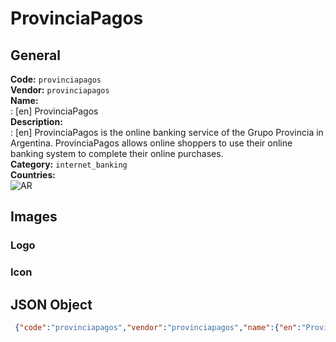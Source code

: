 # ProvinciaPagos 
## General 
**Code:** `provinciapagos`  
**Vendor:** `provinciapagos`  
**Name:**  
:	[en] ProvinciaPagos  
**Description:**  
: [en] ProvinciaPagos is the online banking service of the Grupo Provincia in Argentina. ProvinciaPagos allows online shoppers to use their online banking system to complete their online purchases.  
**Category:** `internet_banking`  
**Countries:**  
![AR](https://cdnjs.cloudflare.com/ajax/libs/flag-icon-css/3.3.0/flags/4x3/AR.svg#w24)  
 
## Images 
### Logo 
### Icon 
## JSON Object 
```json
 {"code":"provinciapagos","vendor":"provinciapagos","name":{"en":"ProvinciaPagos"},"description":{"en":"ProvinciaPagos is the online banking service of the Grupo Provincia in Argentina. ProvinciaPagos allows online shoppers to use their online banking system to complete their online purchases."},"countries":["AR"],"category":"internet_banking"}```  
